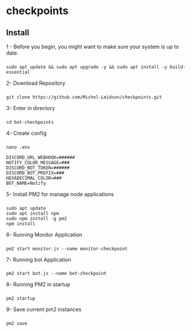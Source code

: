 # checkpoints

## Install

1 - Before you begin, you might want to make sure your system is up to date.
###
```
sudo apt update && sudo apt upgrade -y && sudo apt install -y build-essential
``` 
2- Download Repository
###
```
git clone https://github.com/Michel-Leidson/checkpoints.git
```
3- Enter in directory
###
```
cd bot-checkpoints
```
4- Create config
###
```
nano .env
``` 
``` 
DISCORD_URL_WEBHOOK=######
NOTIFY_COLOR_MESSAGE=###
DISCORD_BOT_TOKEN=######
DISCORD_BOT_PREFIX=###
HEXADECIMAL_COLOR=###
BOT_NAME=Notify
``` 
5- Install PM2 for manage node applications
###
```
sudo apt update
sudo apt install npm
sudo npm install -g pm2
npm install
```
6- Running Monitor Application
###
```
pm2 start monitor.js --name monitor-checkpoint
```

7- Running bot Application
###
```
pm2 start bot.js --name bot-checkpoint
```

8- Running PM2 in startup
###
```
pm2 startup
```

9- Save current pm2 instances
###
```
pm2 save
```

